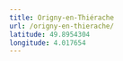 ```yaml
---
title: Origny-en-Thiérache
url: /origny-en-thierache/
latitude: 49.8954304
longitude: 4.017654
---
```

